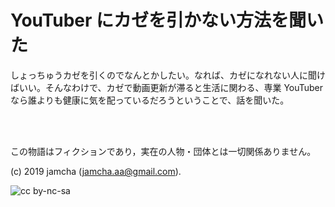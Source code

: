 

# YouTuber にカゼを引かない方法を聞いた

しょっちゅうカゼを引くのでなんとかしたい。なれば、カゼになれない人に聞けばいい。そんなわけで、カゼで動画更新が滞ると生活に関わる、専業 YouTuber なら誰よりも健康に気を配っているだろうということで、話を聞いた。

<br>  
<br>  

この物語はフィクションであり，実在の人物・団体とは一切関係ありません。  

(c) 2019 jamcha (jamcha.aa@gmail.com).  

![cc by-nc-sa](https://i.creativecommons.org/l/by-nc-sa/4.0/88x31.png)  

